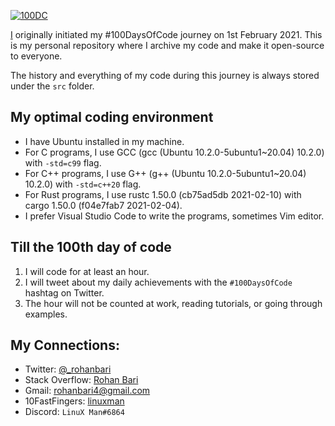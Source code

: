 [![100DC](https://i.postimg.cc/CLV2MqZ1/100DC.png)](https://postimg.cc/vD3h3DtF)

[I](https://github.com/rohanbari) originally initiated my #100DaysOfCode journey on 1st February 2021.
This is my personal repository where I archive my code and make it open-source to everyone.

The history and everything of my code during this journey is always stored under the `src` folder.

## My optimal coding environment

  - I have Ubuntu installed in my machine.
  - For C programs, I use GCC (gcc (Ubuntu 10.2.0-5ubuntu1~20.04) 10.2.0) with `-std=c99` flag.
  - For C++ programs, I use G++ (g++ (Ubuntu 10.2.0-5ubuntu1~20.04) 10.2.0) with `-std=c++20` flag.
  - For Rust programs, I use rustc 1.50.0 (cb75ad5db 2021-02-10) with cargo 1.50.0 (f04e7fab7 2021-02-04).
  - I prefer Visual Studio Code to write the programs, sometimes Vim editor.

## Till the 100th day of code

  1. I will code for at least an hour.
  2. I will tweet about my daily achievements with the `#100DaysOfCode` hashtag on Twitter.
  3. The hour will not be counted at work, reading tutorials, or going through examples.

## My Connections:

  * Twitter: [@_rohanbari](https://twitter.com/_rohanbari)
  * Stack Overflow: [Rohan Bari](https://stackoverflow.com/users/11471113/rohan-bari)
  * Gmail: [rohanbari4@gmail.com](rohanbari4@gmail.com)
  * 10FastFingers: [linuxman](https://10fastfingers.com/user/2026399)
  * Discord: `LinuX Man#6864`
